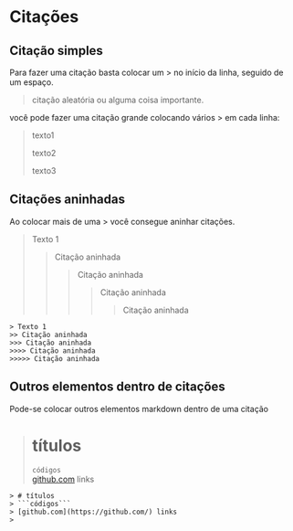 # Citações  
  
  
## Citação simples  
  
Para fazer uma citação basta colocar um > no início da linha, seguido de um espaço.  
  
> citação aleatória ou alguma coisa importante.  

você pode fazer uma citação grande colocando vários > em cada linha:
  
> texto1   
>  
> texto2  
>  
> texto3  
  
## Citações aninhadas  
  
  Ao colocar mais de uma > você consegue aninhar citações.  
  
> Texto 1  
>> Citação aninhada  
>>> Citação aninhada  
>>>> Citação aninhada  
>>>>> Citação aninhada  
  
    > Texto 1  
    >> Citação aninhada  
    >>> Citação aninhada  
    >>>> Citação aninhada  
    >>>>> Citação aninhada  
  
## Outros elementos dentro de citações  

Pode-se colocar outros elementos markdown dentro de uma citação  

> # títulos 
> ```códigos```  
> [github.com](https://github.com/) links
>  

    > # títulos 
    > ```códigos``` 
    > [github.com](https://github.com/) links
    >  


  